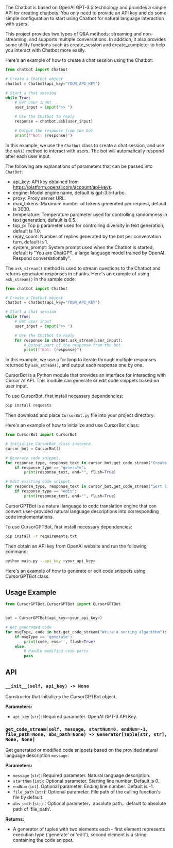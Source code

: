 The Chatbot is based on OpenAI GPT-3.5 technology and provides a simple API for creating chatbots. You only need to provide an API key and do some simple configuration to start using Chatbot for natural language interaction with users.

This project provides two types of Q&A methods: streaming and non-streaming, and supports multiple conversations. In addition, it also provides some utility functions such as create_session and create_completer to help you interact with Chatbot more easily.

Here's an example of how to create a chat session using the Chatbot:

```python
from chatbot import Chatbot

# Create a Chatbot object
chatbot = Chatbot(api_key="YOUR_API_KEY")

# Start a chat session
while True:
    # Get user input
    user_input = input(">> ")

    # Use the Chatbot to reply
    response = chatbot.ask(user_input)

    # Output the response from the bot
    print(f"Bot: {response}")
```

In this example, we use the `Chatbot` class to create a chat session, and use the `ask()` method to interact with users. The bot will automatically respond after each user input.

The following are explanations of parameters that can be passed into `ChatBot`:

- api_key: API key obtained from https://platform.openai.com/account/api-keys.
- engine: Model engine name, default is gpt-3.5-turbo.
- proxy: Proxy server URL.
- max_tokens: Maximum number of tokens generated per request, default is 3000.
- temperature: Temperature parameter used for controlling randomness in text generation, default is 0.5.
- top_p: Top p parameter used for controlling diversity in text generation, default is 1.0.
- reply_count: Number of replies generated by the bot per conversation turn, default is 1.
- system_prompt: System prompt used when the Chatbot is started, default is "You are ChatGPT, a large language model trained by OpenAI. Respond conversationally".

The `ask_stream()` method is used to stream questions to the Chatbot and returns generated responses in chunks. Here's an example of using `ask_stream()` in the sample code:

```python
from chatbot import Chatbot

# Create a Chatbot object
chatbot = Chatbot(api_key="YOUR_API_KEY")

# Start a chat session
while True:
    # Get user input
    user_input = input(">> ")

    # Use the Chatbot to reply
    for response in chatbot.ask_stream(user_input):
        # Output part of the response from the bot
        print(f"Bot: {response}")
```

In this example, we use a for loop to iterate through multiple responses returned by `ask_stream()`, and output each response one by one.

CursorBot is a Python module that provides an interface for interacting with Cursor AI API. This module can generate or edit code snippets based on user input.

To use CursorBot, first install necessary dependencies:

```bash
pip install requests
```

Then download and place `CursorBot.py` file into your project directory.

Here's an example of how to initialize and use CursorBot class:

```python
from CursorBot import CursorBot

# Initialize CursorBot class instance.
cursor_bot = CursorBot()

# Generate code snippet.
for response_type, response_text in cursor_bot.get_code_stream("Create an integer list"):
    if response_type == "generate":
        print(response_text, end="", flush=True)

# Edit existing code snippet.
for response_type, response_text in cursor_bot.get_code_stream("Sort list", startNum=5, endNum=10):
    if response_type == "edit":
        print(response_text, end="", flush=True)
```

CursorGPTBot is a natural language to code translation engine that can convert user-provided natural language descriptions into corresponding code implementations.

To use CursorGPTBot, first install necessary dependencies:

```bash
pip install -r requirements.txt
```

Then obtain an API key from OpenAI website and run the following command:

```bash
python main.py --api_key <your_api_key>
```

Here's an example of how to generate or edit code snippets using CursorGPTBot class:

## Usage Example

```python
from CursorGPTBot.CursorGPTBot import CursorGPTBot


bot = CursorGPTBot(api_key=<your_api_key>)

# Get generated code
for msgType, code in bot.get_code_stream("Write a sorting algorithm"):
    if msgType == 'generate':
        print(code, end='', flush=True)
    else:
        # Handle modified code parts
        pass
```

## API

### `__init__(self, api_key) -> None`

Constructor that initializes the CursorGPTBot object.

**Parameters:**

- `api_key` (`str`): Required parameter. OpenAI GPT-3 API Key.

### `get_code_stream(self, message, startNum=0, endNum=-1, file_path=None, abs_path=None) -> Generator[Tuple[str, str], None, None]`

Get generated or modified code snippets based on the provided natural language description `message`.

**Parameters:**

- `message` (`str`): Required parameter. Natural language description.
- `startNum` (`int`): Optional parameter. Starting line number. Default is 0.
- `endNum` (`int`): Optional parameter. Ending line number. Default is -1.
- `file_path` (`str`): Optional parameter. File path of the calling function's file by default.
- `abs_path` (`str`)：Optional parameter，absolute path，default to absolute path of 'file_path'.

**Returns:**

- A generator of tuples with two elements each - first element represents execution type ('generate' or 'edit'), second element is a string containing the code snippet.
